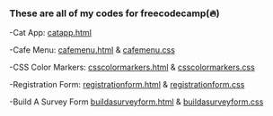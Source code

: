 ### These are all of my codes for freecodecamp(🔥)

-Cat App: <a href="https://github.com/bcflores11/free.code.camp/blob/main/catapp.html">catapp.html</a>

-Cafe Menu: <a href="https://github.com/bcflores11/free.code.camp/blob/main/cafemenu.html">cafemenu.html</a> & <a href="https://github.com/bcflores11/free.code.camp/blob/main/cafemenu.css">cafemenu.css</a>

-CSS Color Markers: <a href="https://github.com/bcflores11/free.code.camp/blob/main/csscolormarkers.html">csscolormarkers.html</a> & <a href="https://github.com/bcflores11/free.code.camp/blob/main/csscolormarkers.css">csscolormarkers.css</a>

-Registration Form: <a href="https://github.com/bcflores11/free.code.camp/blob/main/registrationform.html">registrationform.html</a> & <a href="https://github.com/bcflores11/free.code.camp/blob/main/registrationform.css">registrationform.css</a>

-Build A Survey Form <a href="https://github.com/bcflores11/free.code.camp/blob/main/buildaserveyform.html">buildasurveyform.html</a> & <a href="https://github.com/bcflores11/free.code.camp/blob/main/buildasurveyform.css">buildasurveyform.css</a>
